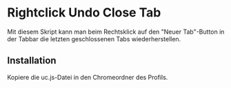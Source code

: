 # Rightclick Undo Close Tab
Mit diesem Skript kann man beim Rechtsklick auf den "Neuer Tab"-Button in der Tabbar die letzten geschlossenen Tabs wiederherstellen.

## Installation
Kopiere die uc.js-Datei in den Chromeordner des Profils.